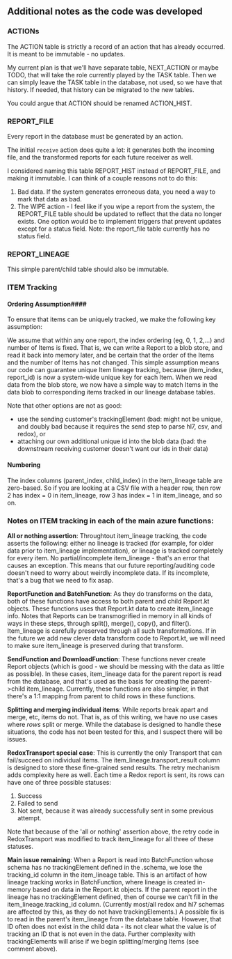 ## Additional notes as the code was developed

### ACTIONs

The ACTION table is strictly a record of an action that has already occurred.  It is meant to be immutable - no updates. 

My current plan is that we'll have separate table, NEXT_ACTION or maybe TODO, that will take the role currently played by the TASK table.   Then we can simply leave the TASK table in the database, not used, so we have that history.   If needed, that history can be migrated to the new tables.

You could argue that ACTION should be renamed ACTION_HIST.  

### REPORT_FILE

Every report in the database must be generated by an action.

The initial `receive` action does quite a lot:  it generates both the incoming file, and the transformed reports for each future receiver as well.

I considered naming this table REPORT_HIST instead of REPORT_FILE, and making it immutable.  I can think of a couple reasons not to do this:
1. Bad data.   If the system generates erroneous data, you need a way to mark that data as bad.
2. The WIPE action - I feel like if you wipe a report from the system, the REPORT_FILE table should be updated to reflect that the data no longer exists.
One option would be to implement triggers that prevent updates except for a status field.  Note:  the report_file table currently has no status field.

### REPORT_LINEAGE

This simple parent/child table should also be immutable.

### ITEM Tracking

#### Ordering Assumption####

To ensure that items can be uniquely tracked, we make the following key assumption:

We assume that within any one report, the index ordering (eg, 0, 1, 2,...) and number of Items is fixed. That is, we can write a Report to a blob store, and read it back into memory later, and be certain that the order of the Items and the number of Items has not changed.   This simple assumption means our code can guarantee unique Item lineage tracking, because (item_index, report_id) is now a system-wide unique key for each Item.   When we read data from the blob store, we now have a simple way to match Items in the data blob to corresponding items tracked in our lineage database tables.

Note that other options are not as good:
- use the sending customer's trackingElement (bad: might not be unique, and doubly bad because it requires the send step to parse hl7, csv, and redox), or
- attaching our own additional unique id into the blob data (bad: the downstream receiving customer doesn't want our ids in their data)

#### Numbering ####

The index columns (parent_index, child_index) in the item_lineage table are zero-based.   So if you are looking at a CSV file with a header row, then row 2 has index = 0 in item_lineage, row 3 has index = 1 in item_lineage, and so on.


### Notes on ITEM tracking in each of the main azure functions:

**All or nothing assertion**: Throughtout item_lineage tracking, the code asserts the following:  either no lineage is tracked (for example, for older data prior to item_lineage implementation), or lineage is tracked completely for every item.  No partial/incomplete item_lineage - that's an error that causes an exception.   This means that our future reporting/auditing code doesn't need to worry about weirdly incomplete data.  If its incomplete, that's a bug that we need to fix asap.

**ReportFunction and BatchFunction**:  As they do transforms on the data, both of these functions have access to both parent and child Report.kt objects.  These functions uses that Report.kt data to create item_lineage info.  Notes that Reports can be transmogrified in memory in all kinds of ways in these steps, through split(), merge(), copy(), and filter().   Item_lineage is carefully preserved through all such transformations.   If in the future we add new clever data transform code to Report.kt, we will need to make sure item_lineage is preserved during that transform.

**SendFunction and DownloadFunction**:  These functions never create Report objects (which is good - we should be messing with the data as little as possible).  In these cases, item_lineage data for the parent report is read from the database, and that's used as the basis for creating the parent->child item_lineage.   Currently, these functions are also simpler, in that there's a 1:1 mapping from parent to child rows in these functions.

**Splitting and merging individual items**:  While reports break apart and merge, etc, items do not.  That is, as of this writing, we have no use cases where *rows* split or merge.  While the database is designed to handle these situations, the code has not been tested for this, and I suspect there will be issues.

**RedoxTransport special case**: This is currently the only Transport that can fail/succeed on individual items.  The item_lineage.transport_result column is designed to store these fine-grained send results.   The retry mechanism adds complexity here as well.   Each time a Redox report is sent, its rows can have one of three possible statuses:
1. Success
2. Failed to send
3. Not sent, because it was already successfully sent in some previous attempt.

Note that because of the 'all or nothing' assertion above, the retry code in RedoxTransport was modified to track item_lineage for all three of these statuses.

**Main issue remaining**:  When a Report is read into BatchFunction whose schema has no trackingElement defined in the .schema, we lose the tracking_id column in the item_lineage table.  This is an artifact of how lineage tracking works in BatchFunction, where lineage is created in-memory based on data in the Report.kt objects.   If the parent report in the lineage has no trackingElement defined, then of course we can't fill in the item_lineage.tracking_id column.  (Currently most/all redox and hl7 schemas are affected by this, as they do not have trackingElements.)  A possible fix is to read in the parent's item_lineage from the database table.  However, that ID often does not exist in the child data - its not clear what the value is of tracking an ID that is not even in the data.  Further complexity with trackingElements will arise if we begin splitting/merging Items (see comment above).


